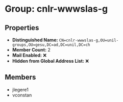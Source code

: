 # Group: cnlr-wwwslas-g

## Properties

- **Distinguished Name:** `CN=cnlr-wwwslas-g,OU=unil-groups,OU=gesu,DC=ad,DC=unil,DC=ch`
- **Member Count:** 2
- **Mail Enabled:** ❌
- **Hidden from Global Address List:** ❌

## Members

- jlegere1
- vconstan
